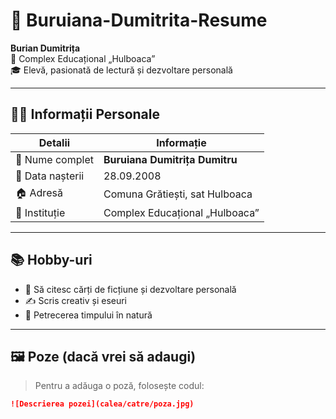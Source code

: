# 📄 Buruiana-Dumitrita-Resume

**Burian Dumitrița**  
📍 Complex Educațional „Hulboaca”  
🎓 Elevă, pasionată de lectură și dezvoltare personală

---

## 🧍‍♀️ Informații Personale

| Detalii             | Informație                          |
|---------------------|-------------------------------------|
| 👤 Nume complet      | **Buruiana Dumitrița Dumitru**      |
| 🎂 Data nașterii     | 28.09.2008                          |
| 🏠 Adresă            | Comuna Grătiești, sat Hulboaca     |
| 🏫 Instituție        | Complex Educațional „Hulboaca”     |

---

## 📚 Hobby-uri

- 📖 Să citesc cărți de ficțiune și dezvoltare personală  
- ✍️ Scris creativ și eseuri  
- 🌿 Petrecerea timpului în natură

---

## 🖼️ Poze (dacă vrei să adaugi)

> Pentru a adăuga o poză, folosește codul:

```markdown
![Descrierea pozei](calea/catre/poza.jpg)
